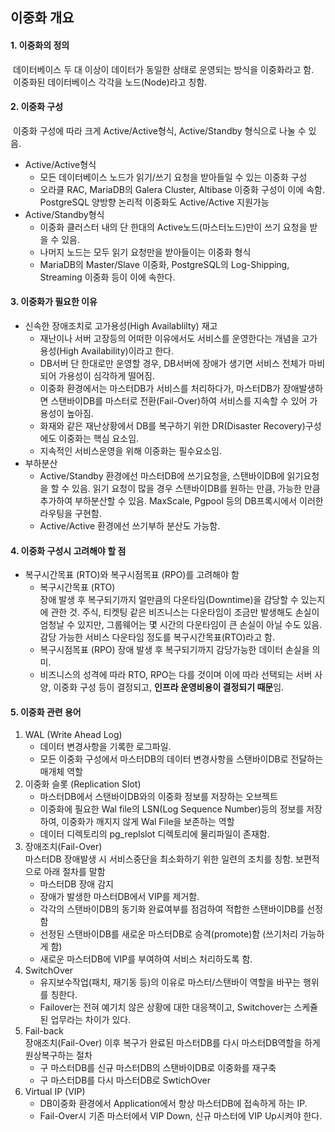 ## 이중화 개요

#### 1. 이중화의 정의   
&nbsp;데이터베이스 두 대 이상이 데이터가 동일한 상태로 운영되는 방식을 이중화라고 함.
&nbsp;이중화된 데이터베이스 각각을 노드(Node)라고 칭함.

#### 2. 이중화 구성   
&nbsp;이중화 구성에 따라 크게 Active/Active형식, Active/Standby 형식으로 나눌 수 있음.
  * Active/Active형식
     - 모든 데이터베이스 노드가 읽기/쓰기 요청을 받아들일 수 있는 이중화 구성
     - 오라클 RAC, MariaDB의 Galera Cluster, Altibase 이중화 구성이 이에 속함. PostgreSQL 양방향 논리적 이중화도 Active/Active 지원가능
  * Active/Standby형식
     - 이중화 클러스터 내의 단 한대의 Active노드(마스터노드)만이 쓰기 요청을 받을 수 있음. 
     - 나머지 노드는 모두 읽기 요청만을 받아들이는 이중화 형식
     - MariaDB의 Master/Slave 이중화, PostgreSQL의 Log-Shipping, Streaming 이중화 등이 이에 속한다.
  
#### 3. 이중화가 필요한 이유   
* 신속한 장애조치로 고가용성(High Availablilty) 재고
     - 재난이나 서버 고장등의 어떠한 이유에서도 서비스를 운영한다는 개념을 고가용성(High Availability)이라고 한다.
     - DB서버 단 한대로만 운영할 경우, DB서버에 장애가 생기면 서비스 전체가 마비되어 가용성이 심각하게 떨어짐.
     - 이중화 환경에서는 마스터DB가 서비스를 처리하다가, 마스터DB가 장애발생하면 스탠바이DB를 마스터로 전환(Fail-Over)하여
       서비스를 지속할 수 있어 가용성이 높아짐.
     - 화재와 같은 재난상황에서 DB를 복구하기 위한 DR(Disaster Recovery)구성에도 이중화는 핵심 요소임.
     - 지속적인 서비스운영을 위해 이중화는 필수요소임.
* 부하분산
     - Active/Standby 환경에선 마스터DB에 쓰기요청을, 스탠바이DB에 읽기요청을 할 수 있음.
       읽기 요청이 많을 경우 스탠바이DB를 원하는 만큼, 가능한 만큼 추가하여 부하분산할 수 있음.
       MaxScale, Pgpool 등의 DB프록시에서 이러한 라우팅을 구현함.
     - Active/Active 환경에선 쓰기부하 분산도 가능함.        

#### 4. 이중화 구성시 고려해야 할 점
 * 복구시간목표 (RTO)와 복구시점목표 (RPO)를 고려해야 함
   - 복구시간목표 (RTO)    
     장애 발생 후 복구되기까지 얼만큼의 다운타임(Downtime)을 감당할 수 있는지에 관한 것. 주식, 티켓팅 같은 비즈니스는 다운타임이 조금만 발생해도 손실이 엄청날 수 있지만, 그룹웨어는 몇 시간의 다운타임이 큰 손실이 아닐 수도 있음. 감당 가능한 서비스 다운타임 정도를 복구시간목표(RTO)라고 함.
    - 복구시점목표 (RPO)
      장애 발생 후 복구되기까지 감당가능한 데이터 손실을 의미.    
    - 비즈니스의 성격에 따라 RTO, RPO는 다를 것이며 이에 따라 선택되는 서버 사양, 이중화 구성 등이 결정되고, **인프라 운영비용이 결정되기 때문**임.
   
#### 5. 이중화 관련 용어
1. WAL (Write Ahead Log)
   - 데이터 변경사항을 기록한 로그파일.
   - 모든 이중화 구성에서 마스터DB의 데이터 변경사항을 스탠바이DB로 전달하는 매개체 역할
2. 이중화 슬롯 (Replication Slot)    
   - 마스터DB에서 스탠바이DB와의 이중화 정보를 저장하는 오브젝트
   - 이중화에 필요한 Wal file의 LSN(Log Sequence Number)등의 정보를 저장하여, 이중화가 깨지지 않게
     Wal File을 보존하는 역할
   - 데이터 디렉토리의 pg_replslot 디렉토리에 물리파일이 존재함.
3. 장애조치(Fail-Over)    
   마스터DB 장애발생 시 서비스중단을 최소화하기 위한 일련의 조치를 칭함. 보편적으로 아래 절차를 말함
   - 마스터DB 장애 감지
   - 장애가 발생한 마스터DB에서 VIP를 제거함.
   - 각각의 스탠바이DB의 동기화 완료여부를 점검하여 적합한 스탠바이DB를 선정함
   - 선정된 스탠바이DB를 새로운 마스터DB로 승격(promote)함 (쓰기처리 가능하게 함)
   - 새로운 마스터DB에 VIP를 부여하여 서비스 처리하도록 함.
4. SwitchOver    
   - 유지보수작업(패치, 재기동 등)의 이유로 마스터/스탠바이 역할을 바꾸는 행위를 칭한다.
   - Failover는 전혀 예기치 않은 상황에 대한 대응책이고, Switchover는 스케쥴된 업무라는 차이가 있다.
6. Fail-back    
   장애조치(Fail-Over) 이후 복구가 완료된 마스터DB를 다시 마스터DB역할을 하게 원상복구하는 절차
   - 구 마스터DB를 신규 마스터DB의 스탠바이DB로 이중화를 재구축
   - 구 마스터DB를 다시 마스터DB로 SwtichOver   
7. Virtual IP (VIP)     
   - DB이중화 환경에서 Application에서 항상 마스터DB에 접속하게 하는 IP.
   - Fail-Over시 기존 마스터에서 VIP Down, 신규 마스터에 VIP Up시켜야 한다.

